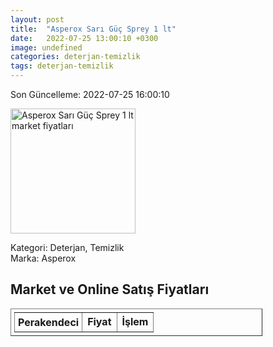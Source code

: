 ```yaml
---
layout: post
title:  "Asperox Sarı Güç Sprey 1 lt"
date:   2022-07-25 13:00:10 +0300
image: undefined
categories: deterjan-temizlik
tags: deterjan-temizlik
---
```


Son Güncelleme: 2022-07-25 16:00:10

<img src="undefined" width="200" alt="Asperox Sarı Güç Sprey 1 lt market fiyatları" />

Kategori: Deterjan, Temizlik
<br />
Marka: Asperox

<h2>Market ve Online Satış Fiyatları</h2>

<table border="1" style="padding: 5px;width:80%;">
  <tr>
    <td style="padding: 5px;"><strong>Perakendeci</strong></td>
    <td><strong>Fiyat</strong></td>
    <td><strong>İşlem</strong></td>
  </tr>
  
</table>
